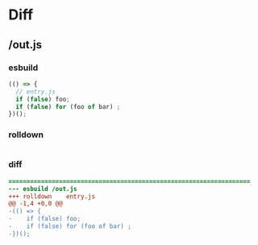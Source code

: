 # Diff
## /out.js
### esbuild
```js
(() => {
  // entry.js
  if (false) foo;
  if (false) for (foo of bar) ;
})();
```
### rolldown
```js


```
### diff
```diff
===================================================================
--- esbuild	/out.js
+++ rolldown	entry.js
@@ -1,4 +0,0 @@
-(() => {
-    if (false) foo;
-    if (false) for (foo of bar) ;
-})();

```